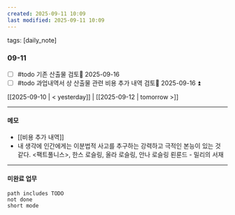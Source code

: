 ```yaml
---
created: 2025-09-11 10:09
last modified: 2025-09-11 10:09
---
```

tags: [daily_note]

### 09-11
- [ ] #todo 기존 산출물 검토📅 2025-09-16 
- [ ] #todo 과업내역서 상 산출물 관련 비용 추가 내역 검토📅 2025-09-16 ⏫ 

[[2025-09-10 | < yesterday]] | [[2025-09-12 | tomorrow >]]

---
#### 메모
-  [[비용 추가 내역]]
- 내 생각에 인간에게는 이분법적 사고를 추구하는 강력하고 극적인 본능이 있는 것 같다.
  <팩트풀니스>, 한스 로슬링, 올라 로슬링, 안나 로슬링 뢴룬드 - 밀리의 서재

---

#### 미완료 업무
```tasks
path includes TODO
not done
short mode
```
